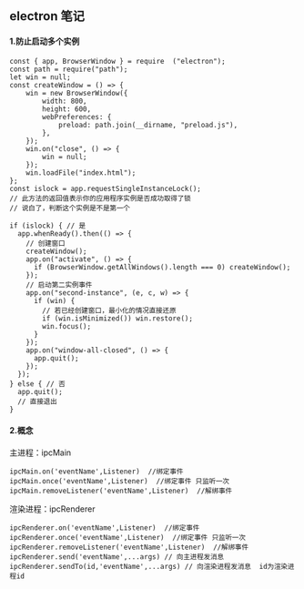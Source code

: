 ## electron 笔记
####  1.防止启动多个实例

    const { app, BrowserWindow } = require  ("electron");
    const path = require("path");
    let win = null;
    const createWindow = () => {
        win = new BrowserWindow({
            width: 800,
            height: 600,
            webPreferences: {
                preload: path.join(__dirname, "preload.js"),
            },
        });
        win.on("close", () => {
            win = null;
        });
        win.loadFile("index.html");
    };
    const islock = app.requestSingleInstanceLock();  
    // 此方法的返回值表示你的应用程序实例是否成功取得了锁
    // 说白了，判断这个实例是不是第一个

    if (islock) { // 是
      app.whenReady().then(() => {
        // 创建窗口
        createWindow();
        app.on("activate", () => {
          if (BrowserWindow.getAllWindows().length === 0) createWindow();
        });
        // 启动第二实例事件
        app.on("second-instance", (e, c, w) => {
          if (win) {
            // 若已经创建窗口，最小化的情况直接还原
            if (win.isMinimized()) win.restore();
            win.focus();
          }
        });
        app.on("window-all-closed", () => {
          app.quit();
        });
      });
    } else { // 否
      app.quit();
      // 直接退出
    }

####  2.概念
主进程：ipcMain <br/>
       
    ipcMain.on('eventName',Listener)  //绑定事件
    ipcMain.once('eventName',Listener)  //绑定事件 只监听一次
    ipcMain.removeListener('eventName',Listener)  //解绑事件


渲染进程：ipcRenderer

    ipcRenderer.on('eventName',Listener)  //绑定事件
    ipcRenderer.once('eventName',Listener)  //绑定事件 只监听一次
    ipcRenderer.removeListener('eventName',Listener)  //解绑事件
    ipcRenderer.send('eventName',...args) // 向主进程发消息
    ipcRenderer.sendTo(id,'eventName',...args) // 向渲染进程发消息  id为渲染进程id

